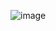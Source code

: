 ![image](https://github.com/saremipegah/Exercise-Helsinki/assets/89294555/1317e1ea-ff83-419a-b4eb-75aac67ebc34)
